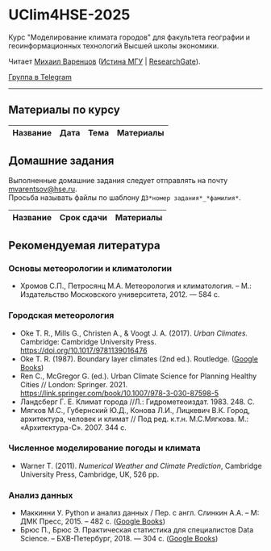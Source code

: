 # UClim4HSE-2025

Курс "Моделирование климата городов" для факультета географии и геоинформационных технологий Высшей школы экономики.  

Читает [Михаил Варенцов](https://www.hse.ru/org/persons/856269284) ([Истина МГУ](https://istina.msu.ru/workers-beta/10689047/) | [ResearchGate](https://www.researchgate.net/profile/Mikhail-Varentsov-2)).

[Группа в Telegram](https://t.me/+YWkUTuRWIDBmNDEy)

-------

## Материалы по курсу

| Название | Дата | Тема | Материалы |
| ----- | ---- | ----- | ------- |

## Домашние задания

Выполненные домашние задания следует отправлять на почту mvarentsov@hse.ru. </br>
Просьба называть файлы по шаблону `ДЗ*номер задания*_*фамилия*`.

| Название | Срок сдачи | Материалы |
| ----- | ---- | ----- |

## Рекомендуемая литература

### Основы метеорологии и климатологии
- Хромов С.П., Петросянц М.А. Метеорология и климатология. – М.: Издательство Московского университета, 2012. — 584 с.

### Городская метеорология 
- Oke T. R., Mills G., Christen A., & Voogt J. A. (2017). *Urban Climates.* Cambridge: Cambridge University Press. https://doi.org/10.1017/9781139016476
- Oke T. R. (1987). Boundary layer climates (2nd ed.). Routledge. ([Google Books](https://books.google.ru/books?hl=ru&lr=&id=RVyIAgAAQBAJ&oi=fnd&pg=PP1&dq=oke+boundary+layer+climates&ots=sDAymrb-7h&sig=Y1MTAhD93CxnCOHhp9M1T1gH8WM&redir_esc=y#v=onepage&q=oke%20boundary%20layer%20climates&f=false))
- Ren C., McGregor G. (ed.). Urban Climate Science for Planning Healthy Cities // London:  Springer. 2021.  https://link.springer.com/book/10.1007/978-3-030-87598-5 
- Ландсберг Г. Е. Климат города //Л.: Гидрометеоиздат. 1983. 248. С. 
- Мягков М.С., Губернский Ю.Д., Конова Л.И., Лицкевич В.К. Город, архитектура, человек и климат // Под ред. к.т.н. М.С.Мягкова. М.: «Архитектура-С». 2007. 344 с. 

### Численное моделирование погоды и климата 
- Warner T. (2011). *Numerical Weather and Climate Prediction*, Cambridge University Press, Cambridge, UK, 526 pp.

### Анализ данных 
-	Маккинни У. Python и анализ данных / Пер. с англ. Слинкин А.А. – М: ДМК Пресс, 2015. – 482 с. ([Google Books](https://books.google.ru/books/about/Python_%D0%B8_%D0%B0%D0%BD%D0%B0%D0%BB%D0%B8%D0%B7_%D0%B4%D0%B0%D0%BD%D0%BD%D1%8B%D1%85.html?id=YC0kEAAAQBAJ&redir_esc=y))
-	Брюс П., Брюс Э. Практическая статистика для специалистов Data Science. – БХВ-Петербург, 2018. — 304 с. ([Google Books](https://books.google.ru/books?hl=ru&lr=&id=l_6MDwAAQBAJ&oi=fnd&pg=PA5&dq=%D0%BF%D1%80%D0%B0%D0%BA%D1%82%D0%B8%D1%87%D0%B5%D1%81%D0%BA%D0%B0%D1%8F+%D1%81%D1%82%D0%B0%D1%82%D0%B8%D1%81%D1%82%D0%B8%D0%BA%D0%B0+%D0%B4%D0%BB%D1%8F+%D1%81%D0%BF%D0%B5%D1%86%D0%B8%D0%B0%D0%BB%D0%B8%D1%81%D1%82%D0%BE%D0%B2+data+science&ots=fB2sdc0NnS&sig=S7_kC8Nv2Ipg5By2UbTDVDGVvqE&redir_esc=y#v=onepage&q=%D0%BF%D1%80%D0%B0%D0%BA%D1%82%D0%B8%D1%87%D0%B5%D1%81%D0%BA%D0%B0%D1%8F%20%D1%81%D1%82%D0%B0%D1%82%D0%B8%D1%81%D1%82%D0%B8%D0%BA%D0%B0%20%D0%B4%D0%BB%D1%8F%20%D1%81%D0%BF%D0%B5%D1%86%D0%B8%D0%B0%D0%BB%D0%B8%D1%81%D1%82%D0%BE%D0%B2%20data%20science&f=false))

 
